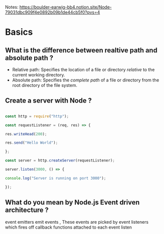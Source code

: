 Notes:
https://boulder-earwig-bb4.notion.site/Node-79031dbc909f4e0892b09b1de44cb5f0?pvs=4

# Basics 



## What is the difference between realtive path and absolute path ? 

- Relative path: Specifies the location of a file or directory *relative* to the current working directory.
- Absolute path: Specifies the *complete path* of a file or directory from the root directory of the file system.

## Create a server with Node ? 

```javascript

const http = require("http");

const requestListener = (req, res) => {

res.writeHead(200);

res.send("Hello World");

};

const server = http.createServer(requestListener);

server.listen(3000, () => {

console.log("Server is running on port 3000");

});
```

## What do you mean by Node.js Event driven architecture ? 

event emitters emit events , These events are picked by event listeners which fires off callback functions attached to each event listen 

